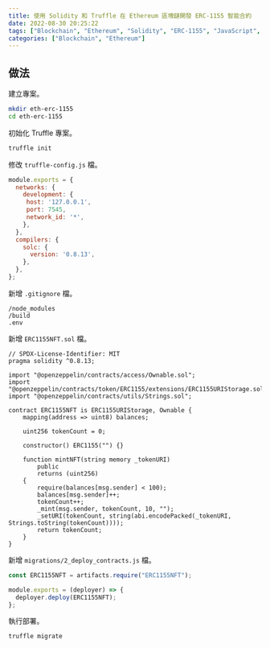 ```yaml
---
title: 使用 Solidity 和 Truffle 在 Ethereum 區塊鏈開發 ERC-1155 智能合約
date: 2022-08-30 20:25:22
tags: ["Blockchain", "Ethereum", "Solidity", "ERC-1155", "JavaScript", "Node.js", "Ethers", "Smart Contract", "DApp", "Truffle", "NFT"]
categories: ["Blockchain", "Ethereum"]
---
```


## 做法

建立專案。

```bash
mkdir eth-erc-1155
cd eth-erc-1155
```

初始化 Truffle 專案。

```bash
truffle init
```

修改 `truffle-config.js` 檔。

```js
module.exports = {
  networks: {
    development: {
     host: '127.0.0.1',
     port: 7545,
     network_id: '*',
    },
  },
  compilers: {
    solc: {
      version: '0.8.13',
    },
  },
};
```

新增 `.gitignore` 檔。

```env
/node_modules
/build
.env
```

新增 `ERC1155NFT.sol` 檔。

```sol
// SPDX-License-Identifier: MIT
pragma solidity ^0.8.13;

import "@openzeppelin/contracts/access/Ownable.sol";
import "@openzeppelin/contracts/token/ERC1155/extensions/ERC1155URIStorage.sol";
import "@openzeppelin/contracts/utils/Strings.sol";

contract ERC1155NFT is ERC1155URIStorage, Ownable {
    mapping(address => uint8) balances;

    uint256 tokenCount = 0;

    constructor() ERC1155("") {}

    function mintNFT(string memory _tokenURI)
        public
        returns (uint256)
    {
        require(balances[msg.sender] < 100);
        balances[msg.sender]++;
        tokenCount++;
        _mint(msg.sender, tokenCount, 10, "");
        _setURI(tokenCount, string(abi.encodePacked(_tokenURI, Strings.toString(tokenCount))));
        return tokenCount;
    }
}
```

新增 `migrations/2_deploy_contracts.js` 檔。

```js
const ERC1155NFT = artifacts.require("ERC1155NFT");

module.exports = (deployer) => {
  deployer.deploy(ERC1155NFT);
};
```

執行部署。

```bash
truffle migrate
```

